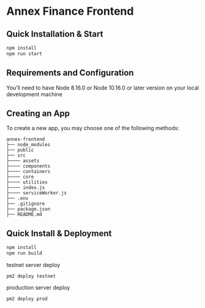 # Annex Finance Frontend
## Quick Installation & Start

```sh
npm install
npm run start
```

## Requirements and Configuration

You’ll need to have Node 8.16.0 or Node 10.16.0 or later version on your local development machine

## Creating an App

To create a new app, you may choose one of the following methods:

```
annex-frontend
├── node_modules
├── public
├── src
├──── assets
├──── components
├──── containers
├──── core
├──── utilities
├──── index.js
├──── serviceWorker.js
├── .env
├── .gitignore
├── package.json
├── README.md
```


## Quick Install & Deployment

```sh
npm install
npm run build
```

testnet server deploy
```
pm2 deploy testnet
```

production server deploy
```
pm2 deploy prod
```

